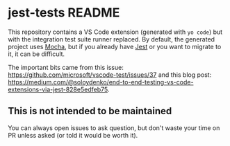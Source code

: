 # jest-tests README

This repository contains a VS Code extension (generated with `yo code`) but with the integration test suite runner replaced. By default, the generated project uses [Mocha](https://mochajs.org/), but if you already have [Jest](https://jestjs.io/) or you want to migrate to it, it can be difficult.

The important bits came from this issue: https://github.com/microsoft/vscode-test/issues/37 and this blog post: https://medium.com/@soloydenko/end-to-end-testing-vs-code-extensions-via-jest-828e5edfeb75.

## This is not intended to be maintained

You can always open issues to ask question, but don't waste your time on PR unless asked (or told it would be worth it).
